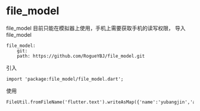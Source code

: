 # file_model
file_model
目前只能在模拟器上使用，手机上需要获取手机的读写权限，
导入file_model
```
file_model: 
    git: 
	path: https://github.com/RogueYBJ/file_model.git
```
引入
```
import 'package:file_model/file_model.dart';
```
使用
```
FileUtil.fromFileName('flutter.text').writeAsMap({'name':'yubangjin','age':25,'height':178.5});
```






